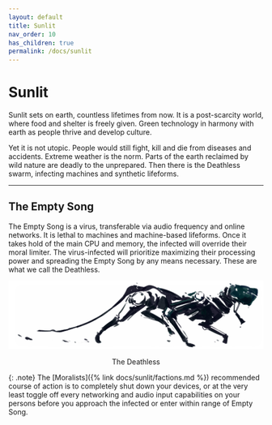 ```yaml
---
layout: default
title: Sunlit
nav_order: 10
has_children: true
permalink: /docs/sunlit
---
```

# Sunlit
Sunlit sets on earth, countless lifetimes from now. It is a post-scarcity world, where food and shelter is freely given. Green technology in harmony with earth as people thrive and develop culture.

Yet it is not utopic. People would still fight, kill and die from diseases and accidents. Extreme weather is the norm. Parts of the earth reclaimed by wild nature are deadly to the unprepared. Then there is the Deathless swarm, infecting machines and synthetic lifeforms.

---

## The Empty Song

The Empty Song is a virus, transferable via audio frequency and online networks. It is lethal to machines and machine-based lifeforms. Once it takes hold of the main CPU and memory, the infected will override their moral limiter. The virus-infected will prioritize maximizing their processing power and spreading the Empty Song by any means necessary. These are what we call the Deathless.

![A silhouette of a hound-like machine, stalking with its body falling apart.](../../assets/images-sunlit/Deathless.png "The Deathless")

<p style="text-align: center;">The Deathless</p>

{: .note}
The [Moralists]({% link docs/sunlit/factions.md %}) recommended course of action is to completely shut down your devices, or at the very least toggle off every networking and audio input capabilities on your persons before you approach the infected or enter within range of Empty Song.